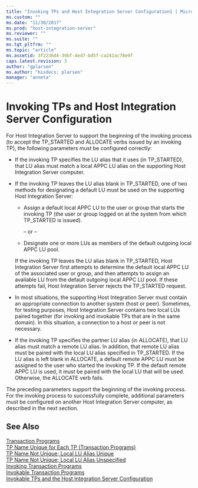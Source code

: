 ```yaml
---
title: "Invoking TPs and Host Integration Server Configuration1 | Microsoft Docs"
ms.custom: ""
ms.date: "11/30/2017"
ms.prod: "host-integration-server"
ms.reviewer: ""
ms.suite: ""
ms.tgt_pltfrm: ""
ms.topic: "article"
ms.assetid: 3f2236d4-39bf-4ed7-bd5f-ca241ac78e9f
caps.latest.revision: 3
author: "gplarsen"
ms.author: "hisdocs; plarsen"
manager: "anneta"
---
```

# Invoking TPs and Host Integration Server Configuration
For Host Integration Server to support the beginning of the invoking process (to accept the TP_STARTED and ALLOCATE verbs issued by an invoking TP), the following parameters must be configured correctly:  
  
-   If the invoking TP specifies the LU alias that it uses (in TP_STARTED), that LU alias must match a local APPC LU alias on the supporting Host Integration Server computer.  
  
-   If the invoking TP leaves the LU alias blank in TP_STARTED, one of two methods for designating a default LU must be used on the supporting Host Integration Server:  
  
    -   Assign a default local APPC LU to the user or group that starts the invoking TP (the user or group logged on at the system from which TP_STARTED is issued).  
  
         – or –  
  
    -   Designate one or more LUs as members of the default outgoing local APPC LU pool.  
  
     If the invoking TP leaves the LU alias blank in TP_STARTED, Host Integration Server first attempts to determine the default local APPC LU of the associated user or group, and then attempts to assign an available LU from the default outgoing local APPC LU pool. If these attempts fail, Host Integration Server rejects the TP_STARTED request.  
  
-   In most situations, the supporting Host Integration Server must contain an appropriate connection to another system (host or peer). Sometimes, for testing purposes, Host Integration Server contains two local LUs paired together (for invoking and invokable TPs that are in the same domain). In this situation, a connection to a host or peer is not necessary.  
  
-   If the invoking TP specifies the partner LU alias (in ALLOCATE), that LU alias must match a remote LU alias. In addition, that remote LU alias must be paired with the local LU alias specified in TP_STARTED. If the LU alias is left blank in ALLOCATE, a default remote APPC LU must be assigned to the user who started the invoking TP. If the default remote APPC LU is used, it must be paired with the local LU that will be used. Otherwise, the ALLOCATE verb fails.  
  
 The preceding parameters support the beginning of the invoking process. For the invoking process to successfully complete, additional parameters must be configured on another Host Integration Server computer, as described in the next section.  
  
## See Also  
 [Transaction Programs](../core/transaction-programs2.md)   
 [TP Name Unique for Each TP (Transaction Programs)](../core/tp-name-unique-for-each-tp-transaction-programs-1.md)   
 [TP Name Not Unique; Local LU Alias Unique](../core/tp-name-not-unique;-local-lu-alias-unique2.md)   
 [TP Name Not Unique; Local LU Alias Unspecified](../core/tp-name-not-unique;-local-lu-alias-unspecified2.md)   
 [Invoking Transaction Programs](../core/invoking-transaction-programs1.md)   
 [Invokable Transaction Programs](../core/invokable-transaction-programs2.md)   
 [Invokable TPs and the Host Integration Server Configuration](../core/invokable-tps-and-the-host-integration-server-configuration1.md)